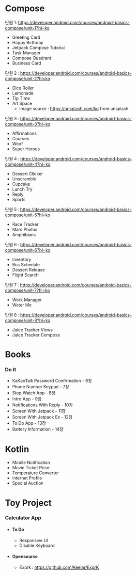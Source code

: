 # Compose
단원 1: https://developer.android.com/courses/android-basics-compose/unit-1?hl=ko
* Greeting Card
* Happy Birthday
* Jetpack Compose Tutorial
* Task Manager
* Compose Quadrant
* Business Card

단원 2 : https://developer.android.com/courses/android-basics-compose/unit-2?hl=ko
* Dice Roller
* Lemonade
* Tip Time
* Art Space
  * image source : https://unsplash.com/ko from unsplash

단원 3 : https://developer.android.com/courses/android-basics-compose/unit-3?hl=ko
* Affirmations
* Courses
* Woof
* Super Heroes

단원 4 : https://developer.android.com/courses/android-basics-compose/unit-4?hl=ko
* Dessert Clicker
* Unscramble
* Cupcake
* Lunch Try
* Reply
* Sports

단원 5 : https://developer.android.com/courses/android-basics-compose/unit-5?hl=ko
* Race Tracker
* Mars Photos
* Amphibians

단원 6 : https://developer.android.com/courses/android-basics-compose/unit-6?hl=ko
* Inventory
* Bus Schedule
* Dessert Release
* Flight Search

단원 7 : https://developer.android.com/courses/android-basics-compose/unit-7?hl=ko
* Work Manager
* Water Me

단원 8 : https://developer.android.com/courses/android-basics-compose/unit-8?hl=ko
* Juice Tracker Views
* Juice Tracker Compose

# Books
### **Do It**
 * KaKaoTalk Password Confirmation - 6장
 * Phone Number Keypad - 7장
 * Stop Watch App - 8장
 * Intro App - 9장
 * Notifications With Reply - 10장
 * Screen With Jetpack - 11장
 * Screen With Jetpack Ex - 12장
 * To Do App - 13장
 * Battery Information - 14장
 
  
# Kotlin
 * Mobile Notification
 * Movie Ticket Price
 * Temperature Converter
 * Internet Profile
 * Special Auction
 
# Toy Project

### **Calculator App**
* #### To Do
  * Responsive UI
  * Disable Keyboard
 * #### Opensource
   * Exprk : https://github.com/Keelar/ExprK
